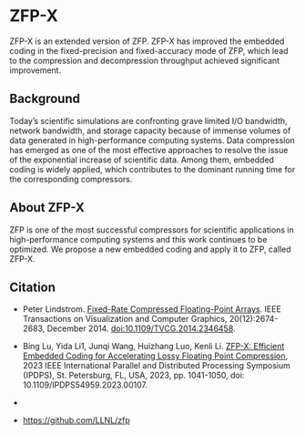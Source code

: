 # ZFP-X
ZFP-X is an extended version of ZFP. ZFP-X has improved the embedded coding in the fixed-precision and fixed-accuracy mode of ZFP, which lead to the compression and decompression throughput achieved significant improvement.

## Background
Today’s scientific simulations are confronting grave limited I/O bandwidth, network bandwidth, and storage capacity because of immense volumes of data generated in high-performance computing systems. Data compression has emerged as one of the most effective approaches to resolve the issue of the exponential increase of scientific data. Among them, embedded coding is widely applied, which contributes to the dominant running time for the corresponding compressors.

## About ZFP-X
ZFP is one of the most successful compressors for scientific applications in high-performance computing systems and this work continues to be optimized. We propose a new embedded coding and apply it to ZFP, called ZFP-X. 

## Citation
* Peter Lindstrom.
[Fixed-Rate Compressed Floating-Point Arrays](https://www.researchgate.net/publication/264417607_Fixed-Rate_Compressed_Floating-Point_Arrays).
IEEE Transactions on Visualization and Computer Graphics, 20(12):2674-2683, December 2014.
[doi:10.1109/TVCG.2014.2346458](http://doi.org/10.1109/TVCG.2014.2346458).
* Bing Lu, Yida Li1, Junqi Wang, Huizhang Luo, Kenli Li.
[ZFP-X: Efficient Embedded Coding for Accelerating Lossy Floating Point Compression](https://ieeexplore.ieee.org/abstract/document/10177402), 2023 IEEE International Parallel and Distributed Processing Symposium (IPDPS), St. Petersburg, FL, USA, 2023, pp. 1041-1050, doi: 10.1109/IPDPS54959.2023.00107.

* 
* https://github.com/LLNL/zfp
